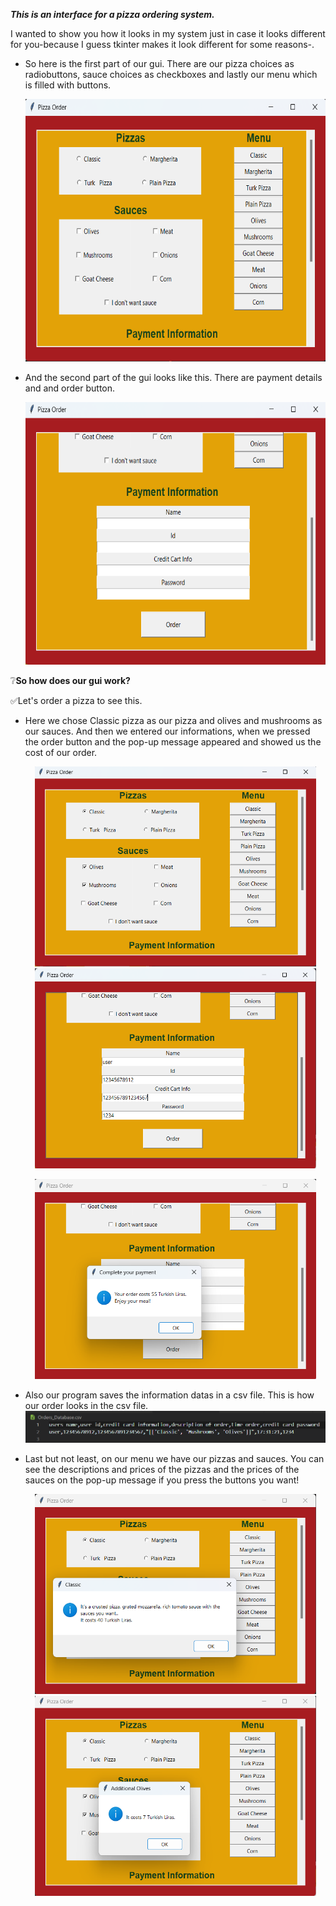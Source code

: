 ***This is an interface for a pizza ordering system.***

I wanted to show you how it looks in my system just in case it looks different for you-because I guess tkinter makes it look different for some reasons-.

- So here is the first part of our gui. There are our pizza choices as radiobuttons, sauce choices as checkboxes and lastly our menu which is filled with buttons.

   <img src= "./images/page1.png" width =598 height=420>

- And the second part of the gui looks like this. There are payment details and and order button.

   <img src= "./images/page2.png" width =598 height=420>

❔**So how does our gui work?** 

✅Let's order a pizza to see this.

+ Here we chose Classic pizza as our pizza and olives and mushrooms as our sauces. And then we entered our informations, when we pressed the order button and the pop-up message appeared and showed us the cost of our order. 

   <p align="middle">
      <img src= "./images/order1.png" width =450 height=320>
      <img src= "./images/order2.png" width =450 height=320> 
   </p>
   <p align="middle">
      <img src= "./images/order3.png" width =450 height=320> 
   </p>
   
 + Also our program saves the information datas in a csv file. This is how our order looks in the csv file.
   <img src= "./images/final.png">
   
 + Last but not least, on our menu we have our pizzas and sauces. You can see the descriptions and prices of the pizzas and the prices of the sauces on the pop-up message if you press the buttons you want!
   <p align="middle">
      <img src= "./images/menu_pizza.png" width =450 height=320>
      <img src= "./images/menu_sauce.png" width =450 height=320> 
   </p>
 












